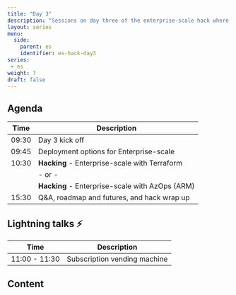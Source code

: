 ```yaml
---
title: "Day 3"
description: "Sessions on day three of the enterprise-scale hack where you'll work with automation tooling and repos for deploying enterprise scale."
layout: series
menu:
  side:
    parent: es
    identifier: es-hack-day3
series:
 - es
weight: 7
draft: false
---
```


## Agenda

| **Time** | **Description**
|---|---|
| 09:30 | Day 3 kick off |
| 09:45 | Deployment options for Enterprise-scale |
| 10:30 | **Hacking** - Enterprise-scale with Terraform |
| | - or - |
| | **Hacking** - Enterprise-scale with AzOps (ARM) |
| 15:30 | Q&A, roadmap and futures, and hack wrap up |

## Lightning talks ⚡

| **Time** | **Description**
|---|---|
| 11:00 - 11:30 | Subscription vending machine |

## Content
